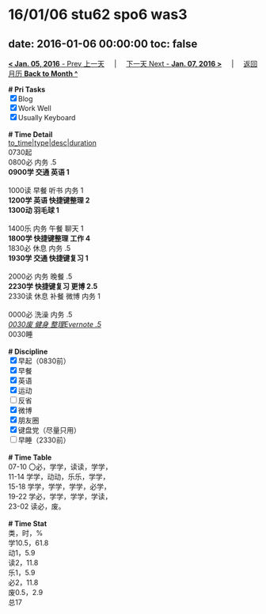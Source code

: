 # 16/01/06 stu62 spo6 was3

date: 2016-01-06 00:00:00
toc: false
---
[**< Jan. 05, 2016** - Prev 上一天](/lifelogs/2016/01/d05.md) &nbsp; &nbsp; | &nbsp; &nbsp; [下一天 Next - **Jan. 07, 2016 >**](/lifelogs/2016/01/d07.md) &nbsp; &nbsp; |  &nbsp; &nbsp; [返回月历 **Back to Month ^**](/lifelogs/2016/01/index.md)
<br/><div><b># Pri Tasks</b></div><div><input checked="true" type="checkbox"/>Blog</div><div><input checked="true" type="checkbox"/>Work Well</div><div><input checked="true" type="checkbox"/>Usually Keyboard</div><div><br/></div><div><b># Time Detail</b></div><div><u>to_time|type|desc|duration</u></div><div>0730起</div><div>0800必 内务 .5</div><div><b>0900学 交通 英语 1</b></div><div><br/></div><div>1000读 早餐 听书 内务 1</div><div><b>1200学 英语 快捷键整理 2</b></div><div><b>1300动 羽毛球 1</b></div><div><br/></div><div>1400乐 内务 午餐 聊天 1</div><div><b>1800学 快捷键整理 工作 4</b></div><div>1830必 休息 内务 .5</div><div><b>1930学 交通 快捷键复习 1</b></div><div><br/></div><div>2000必 内务 晚餐 .5</div><div><b>2230学 快捷键复习 更博 2.5</b></div><div>2330读 休息 补餐 微博 内务 1</div><div><br/></div><div>0000必 洗澡 内务 .5</div><div><u><i>0030废 健身 整理Evernote .5</i></u></div><div>0030睡</div><div><br/></div><div><b># Discipline</b></div><div><input checked="true" type="checkbox"/>早起（0830前）</div><div><input checked="true" type="checkbox"/>早餐</div><div><input checked="true" type="checkbox"/>英语</div><div><input checked="true" type="checkbox"/>运动</div><div><input type="checkbox"/>反省</div><div><input checked="true" type="checkbox"/>微博</div><div><input checked="true" type="checkbox"/>朋友圈</div><div><input checked="true" type="checkbox"/>键盘党（尽量只用）</div><div><input type="checkbox"/>早睡（2330前）</div><div><br/></div><div><b># Time Table</b></div><div>07-10 〇必，学学，读读，学学，</div><div>11-14 学学，动动，乐乐，学学，</div><div>15-18 学学，学学，学学，必学，</div><div>19-22 学必，学学，学学，学读，</div><div>23-02 读必，废。</div><div><br/></div><div><b># Time Stat</b></div><div>类，时，%</div><div>学10.5，61.8</div><div>动1，5.9</div><div>读2，11.8</div><div>乐1，5.9</div><div>必2，11.8</div><div>废0.5，2.9</div><div>总17</div>
